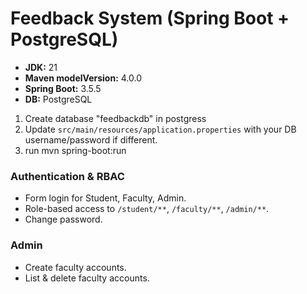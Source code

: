 # Feedback System (Spring Boot + PostgreSQL)

- **JDK:** 21
- **Maven modelVersion:** 4.0.0
- **Spring Boot:** 3.5.5
- **DB:** PostgreSQL

1. Create database "feedbackdb" in postgress
2. Update `src/main/resources/application.properties` with your DB username/password if different.
3. run mvn spring-boot:run

### Authentication & RBAC
- Form login for Student, Faculty, Admin.
- Role-based access to `/student/**`, `/faculty/**`, `/admin/**`.
- Change password.

### Admin
- Create faculty accounts.
- List & delete faculty accounts.
